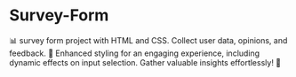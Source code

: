 # Survey-Form
📊 survey form project with HTML and CSS. Collect user data, opinions, and feedback. 🎨 Enhanced styling for an engaging experience, including dynamic effects on input selection. Gather valuable insights effortlessly! 🚀
